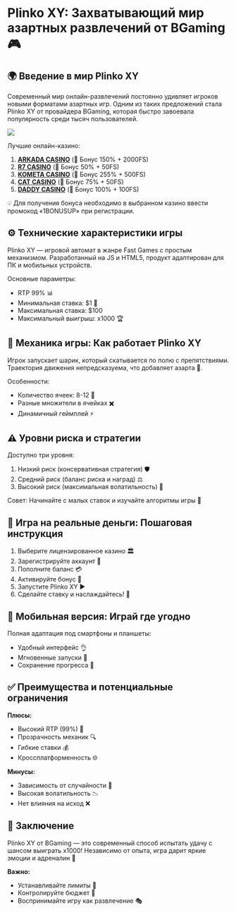 # Plinko XY: Захватывающий мир азартных развлечений от BGaming 🎮

## 🌍 Введение в мир Plinko XY

Современный мир онлайн-развлечений постоянно удивляет игроков новыми форматами азартных игр. Одним из таких предложений стала Plinko XY от провайдера BGaming, которая быстро завоевала популярность среди тысяч пользователей.

[![](https://i.ibb.co/V0sL31NS/Plinko-app.jpg)](https://clck.ru/3Hr27o)

Лучшие онлайн-казино:

1. **[ARKADA CASINO](https://clck.ru/3Hr27o "ARKADA CASINO")** (🎁 Бонус 150% + 2000FS)
2. **[R7 CASINO](https://clck.ru/3HsT58 "R7 CASINO")** (🎁 Бонус 50% + 50FS)
3. **[KOMETA CASINO](https://clck.ru/3JHf2X "KOMETA CASINO")** (🎁 Бонус 255% + 500FS)
4. **[CAT CASINO](https://clck.ru/3HsTGi "CAT CASINO")** (🎁 Бонус 75% + 50FS)
5. **[DADDY CASINO](https://clck.ru/3HsTSj "DADDY CASINO")** (🎁 Бонус 100% + 100FS)

💡 Для получения бонуса необходимо в выбранном казино ввести промокод «1BONUSUP» при регистрации.

## ⚙️ Технические характеристики игры

Plinko XY — игровой автомат в жанре Fast Games с простым механизмом. Разработанный на JS и HTML5, продукт адаптирован для ПК и мобильных устройств.

Основные параметры:
- RTP 99% 📊
- Минимальная ставка: $1 💸
- Максимальная ставка: $100
- Максимальный выигрыш: x1000 🏆

## 🎱 Механика игры: Как работает Plinko XY

Игрок запускает шарик, который скатывается по полю с препятствиями. Траектория движения непредсказуема, что добавляет азарта 🎲.

Особенности:
- Количество ячеек: 8-12 🎯
- Разные множители в ячейках ✖️
- Динамичный геймплей ⚡

## ⚠️ Уровни риска и стратегии

Доступно три уровня:
1. Низкий риск (консервативная стратегия) 🛡️
2. Средний риск (баланс риска и наград) ⚖️
3. Высокий риск (максимальная волатильность) 🚀

Совет: Начинайте с малых ставок и изучайте алгоритмы игры 🧠

## 💸 Игра на реальные деньги: Пошаговая инструкция

1. Выберите лицензированное казино 🏛️  
2. Зарегистрируйте аккаунт 📝  
3. Пополните баланс 💳  
4. Активируйте бонус 🎁  
5. Запустите Plinko XY ▶️  
6. Сделайте ставку и наслаждайтесь! 🎉

## 📱 Мобильная версия: Играй где угодно

Полная адаптация под смартфоны и планшеты:
- Удобный интерфейс 👌
- Мгновенные запуски 🚀
- Сохранение прогресса 🔄

## ✅ Преимущества и потенциальные ограничения

**Плюсы:**  
- Высокий RTP (99%) 💎  
- Прозрачность механик 🔍  
- Гибкие ставки 💰  
- Кроссплатформенность 🌐  

**Минусы:**  
- Зависимость от случайности 🎲  
- Высокая волатильность 📉  
- Нет влияния на исход ❌  

## 🎉 Заключение

Plinko XY от BGaming — это современный способ испытать удачу с шансом выиграть x1000! Независимо от опыта, игра дарит яркие эмоции и адреналин 🌟

**Важно:**  
- Устанавливайте лимиты 🛑  
- Контролируйте бюджет 💼  
- Воспринимайте игру как развлечение 🎭

